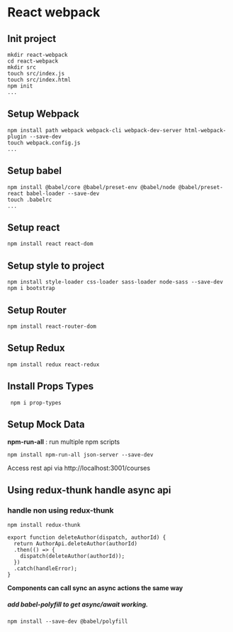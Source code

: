 # React webpack

## Init project
```
mkdir react-webpack
cd react-webpack
mkdir src
touch src/index.js
touch src/index.html
npm init
...
```
## Setup Webpack
```
npm install path webpack webpack-cli webpack-dev-server html-webpack-plugin --save-dev
touch webpack.config.js
...
```
## Setup babel
```
npm install @babel/core @babel/preset-env @babel/node @babel/preset-react babel-loader --save-dev
touch .babelrc
...

```
## Setup react
```
npm install react react-dom
```

## Setup style to project
```
npm install style-loader css-loader sass-loader node-sass --save-dev
npm i bootstrap
```

## Setup Router
```
npm install react-router-dom
```

## Setup Redux
```
npm install redux react-redux
```

## Install Props Types
```
 npm i prop-types
```

## Setup Mock Data
__npm-run-all__ : run multiple npm scripts
```
npm install npm-run-all json-server --save-dev
```
Access rest api via http://localhost:3001/courses

## Using redux-thunk handle async api

### handle non using redux-thunk
```
npm install redux-thunk
```

```
export function deleteAuthor(dispatch, authorId) {
  return AuthorApi.deleteAuthor(authorId)
  .then(() => {
    dispatch(deleteAuthor(authorId));
  })
  .catch(handleError);
}
```
__Components can call sync an async actions the same way__


##### add babel-polyfill  to get async/await working.
```
npm install --save-dev @babel/polyfill
```




